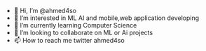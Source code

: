 - 👋 Hi, I’m @ahmed4so
- 👀 I’m interested in ML AI and mobile,web application developing 
- 🌱 I’m currently learning Computer Science
- 💞️ I’m looking to collaborate on ML or Ai projects 
- 📫 How to reach me twitter ahmed4so

